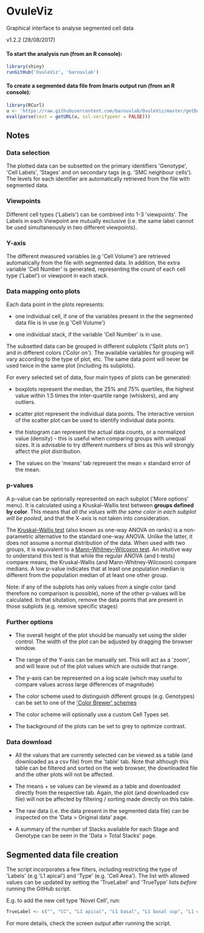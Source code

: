 # OvuleViz
Graphical interface to analyse segmented cell data

v1.2.2 (28/08/2017)

#### To start the analysis run (from an R console):

```R
library(shiny)
runGitHub('OvuleViz', 'barouxlab')
```

#### To create a segmented data file from Imaris output run (from an R console):

```R
library(RCurl)
u <- 'https://raw.githubusercontent.com/barouxlab/OvuleViz/master/getData.R'
eval(parse(text = getURL(u, ssl.verifypeer = FALSE)))
```

## Notes

### Data selection

The plotted data can be subsetted on the primary identifiers 'Genotype', 'Cell Labels', 'Stages' and on secondary tags (e.g. 'SMC neighbour cells'). The levels for each identifier are automatically retrieved from the file with segmented data.

### Viewpoints

Different cell types ('Labels') can be combined into 1-3 'viewpoints'. The Labels in each Viewpoint are mutually exclusive (i.e. the same label cannot be used simultaneously in two different viewpoints).

### Y-axis

The different measured variables (e.g 'Cell Volume') are retrieved automatically from the file with segmented data. In addition, the extra variable 'Cell Number' is generated, representing the count of each cell type ('Label') or viewpoint in each stack.

### Data mapping onto plots

Each data point in the plots represents:

* one individual cell, if one of the variables present in the the segmented data file is in use (e.g 'Cell Volume')

* one individual stack, if the variable 'Cell Number' is in use.

The subsetted data can be grouped in different subplots ('Split plots on') and in different colors ('Color on'). The available variables for grouping will vary according to the type of plot, etc. The same data point will never be used twice in the same plot (including its subplots).

For every selected set of data, four main types of plots can be generated:

- boxplots represent the median, the 25% and 75% quartiles, the highest value within 1.5 times the inter-quartile range (whiskers), and any outliers.

- scatter plot represent the individual data points. The interactive version of the scatter plot can be used to identify individual data points.

- the histogram can represent the actual data counts, or a normalized value (density) - this is useful when comparing groups with unequal sizes. It is advisable to try different numbers of bins as this will strongly affect the plot distribution.

- The values on the 'means' tab represent the mean ± standard error of the mean.

### p-values

A p-value can be optionally represented on each subplot ('More options' menu). It is calculated using a Kruskal–Wallis test between **groups defined by color**. This means that *all the values with the same color in each subplot will be pooled*, and that the X-axis is not taken into consideration.

The [Kruskal–Wallis test](https://en.wikipedia.org/wiki/Kruskal%E2%80%93Wallis_one-way_analysis_of_variance) (also known as one-way ANOVA on ranks) is a non-parametric alternative to the standard one-way ANOVA. Unlike the latter, it does not assume a normal distribution of the data. When used with two groups, it is equivalent to a [Mann–Whitney–Wilcoxon test](https://en.wikipedia.org/wiki/Mann%E2%80%93Whitney_U_test). An intuitive way to understand this test is that while the regular ANOVA (and t-tests) compare means, the Kruskal-Wallis (and Mann-Whitney-Wilcoxon) compare medians. A low p-value indicates that at least one population median is different from the population median of at least one other group.

Note: if any of the subplots has only values from a single color (and therefore no comparison is possible), none of the other p-values will be calculated. In that situtation, remove the data points that are present in those subplots (e.g. remove specific stages)


### Further options

- The overall height of the plot should be manually set using the slider control. The width of the plot can be adjusted by dragging the browser window.

- The range of the Y-axis can be manually set. This will act as a 'zoom', and will leave out of the plot values which are outside that range.

- The y-axis can be represented on a log scale (which may useful to compare values across large differences of magnitude)

- The color scheme used to distinguish different groups (e.g. Genotypes) can be set to one of the ['Color Brewer' schemes](http://colorbrewer2.org/)

- The color scheme will optionally use a custom Cell Types set.

- The background of the plots can be set to grey to optimize contrast.



### Data download
- All the values that are currently selected can be viewed as a table (and downloaded as a csv file) from the 'table' tab. Note that although this table can be filtered and sorted on the web browser, the downloaded file and the other plots will not be affected.

- The means + se values can be viewed as a table and downloaded directly from the respective tab. Again, the plot (and downloaded csv file) will not be affected by filtering / sorting made directly on this table.

- The raw data (i.e. the data present in the segmented data file) can be inspected on the 'Data > Original data' page.

- A summary of the number of Stacks available for each Stage and Genotype can be seen in the 'Data > Total Stacks' page.

## Segmented data file creation

The script incorporates a few filters, including restricting the type of 'Labels' (e.g 'L1 apical') and 'Type' (e.g. 'Cell Area'). The list with allowed values can be updated by setting the 'TrueLabel' and 'TrueType' lists *before* running the GitHub script.

E.g. to add the new cell type 'Novel Cell', run:

```r
TrueLabel <- c("", "CC", "L1 apical", "L1 basal", "L1 basal sup", "L1 dome", "L2 apical", "L2 basal", "L2 basal sup", "pSMC", "SMC", "Novel Cell")
```

For more details, check the screen output after running the script.
